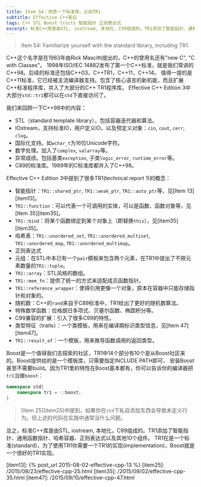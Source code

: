 ```yaml
---
title: Item 54：熟悉一下标准库，比如TR1
subtitle: Effective C++笔记
tags: C++ STL Boost traits 智能指针 正则表达式
excerpt: 标准C++库是由STL, iostream, 本地化，C99组成的。TR1添加了智能指针、通用函数指针、哈希容器、正则表达式以及其他10个组件。 TR1在是一个标准(standard)，为了使用TR1你需要一个TR1的实现(implementation)，Boost就是一个很好的TR1实现。
---
```


> Item 54: Familiarize yourself with the standard library, including TR1.

C++这个名字是在1983年由Rick Mascitti提出的，C++的曾用名还有"new C", "C with Classes"。
1998年ISO/IEC 14882发布了第一个C++标准，就是我们常讲的C++98。后续的标准还包括C++03，C++TR1，C++11，C++14。
值得一提的是C++11标准，它已经被主流编译器支持。包含了核心语言的新机能，而且扩展C++标准程序库，并入了大部分的C++ TR1程序库。
Effective C++ Edition 3中大部分`std::tr1`都可以在`std`下直接访问了。

<!--more-->

我们来回顾一下C++98中的内容：

* STL（standard template library），包括容器迭代器和算法。
* IOstream，支持标准IO，用户定义IO，以及预定义对象：`cin`, `cout`, `cerr`, `clog`。
* 国际化支持。如`wchar_t`为16位Unicode字符。
* 数字处理。加入了`complex`, `valarray`等。
* 异常成绩。包括基类`exception`, 子类`logic_error`, `runtime_error`等。
* C89的标准库。1989年的C标准库都并入了C++98。

Effective C++ Edition 3中提到了很多TR1(technical report 1)的概念：

* 智能指针：`TR1::shared_ptr`, `TR1::weak_ptr`, `TR1::auto_ptr`等，见[Item 13][item13]。
* `TR1::function`：可以代表一个可调用的实体，可以是函数、函数对象等，见[Item 35][item35]。
* `TR1::bind`：将某个函数绑定到某个对象上（即替换`this`），见[Item35][item35]。
* 哈希表：`TR1::unordered_set`, `TR1::unordered_multiset`, `TR1::unordered_map`, `TR1::unordered_multimap`。
* 正则表达式
* 元组：在STL中本已有一个`pair`模板来包含两个元素，在TR1中提出了不限元素数量的`TR1::tuple`。
* `TR1::array`：STL风格的数组。
* `TR1::mem_fn`：提供了统一的方式来适配成员函数指针。
* `TR1::reference_wrapper`：使得引用更像一个对象，原本在容器中只能存储指针和对象的。
* 随机数：C++的`rand`来自于C89标准中，TR1给出了更好的随机数算法。
* 特殊数学函数：拉格朗日多项式、贝塞尔函数、椭圆积分等。
* C99兼容的扩展：引入了很多C99的特性。
* 类型特征（traits）：一个类模板，用来在编译期标识类型信息，见[Item 47][item47]。
* `TR1::result_of`：一个模板，用来推导函数调用的返回类型。

Boost是一个值得我们去探索的社区，TR1中14个部分有10个是从Boost社区来的。Boost提供给的是一个模板库，只需要指定INCLUDE PATH即可，
安装Boost甚至不需要build。因为TR1里的特性在Boost基本都有，你可以告诉你的编译器把`tr1`当做`boost`：

```cpp
namespace std{
    namespace tr1 = ::boost;
}
```

> [Item 25][item25]中提到，如果你在`std`下私自添加东西会导致未定义行为。但上述的代码在实践中通常没什么问题。

总之，标准C++库是由STL, iostream, 本地化，C99组成的。TR1添加了智能指针、通用函数指针、哈希容器、正则表达式以及其他10个组件。
TR1在是一个标准(standard)，为了使用TR1你需要一个TR1的实现(implementation)，Boost就是一个很好的TR1实现。

[item13]: {% post_url 2015-08-02-effective-cpp-13 %}
[item25]: /2015/08/23/effective-cpp-25.html
[item35]: /2015/09/02/effective-cpp-35.html
[item47]: /2015/09/15/effective-cpp-47.html
